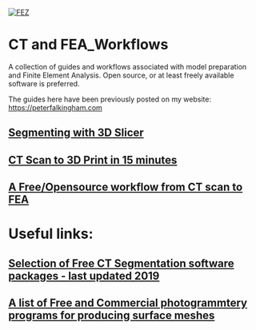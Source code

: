 [![FEZ](https://img.shields.io/badge/FEZ-contributor-brightgreen)](https://github.com/FEZ-Finite-Element-Zurich)

# CT and FEA_Workflows
A collection of guides and workflows associated with model preparation and Finite Element Analysis.  Open source, or at least freely available software is preferred.

The guides here have been previously posted on my website: https://peterfalkingham.com 

## [Segmenting with 3D Slicer](https://github.com/pfalkingham/CT_to_FEA_Workflows/blob/main/Segmenting_with_Slicer.md)

## [CT Scan to 3D Print in 15 minutes](https://github.com/pfalkingham/CT_to_FEA_Workflows/blob/main/CTScan_To_3d_Print.md)

## [A Free/Opensource workflow from CT scan to FEA](https://github.com/pfalkingham/CT_to_FEA_Workflows/blob/main/CT_to_FEA_free.md)


# Useful links:

## [Selection of Free CT Segmentation software packages - last updated 2019](https://peterfalkingham.com/2019/02/18/free-software-for-ct-segmentation-2019/)

## [A list of Free and Commercial photogrammtery programs for producing surface meshes](https://peterfalkingham.com/2020/07/10/free-and-commercial-photogrammetry-software-review-2020/)

